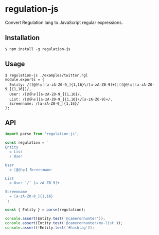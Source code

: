 # regulation-js

Convert Regulation lang to JavaScript regular expressions.

## Installation

```
$ npm install -g regulation-js
```

## Usage

```
$ regulation-js ./examples/twitter.rgl
module.exports = {
  Entity: /([@＠﹫][a-zA-Z0-9_]{1,16}\/[a-zA-Z0-9]+)|([@＠﹫][a-zA-Z0-9_]{1,16})/,
  User: /[@＠﹫][a-zA-Z0-9_]{1,16}/,
  List: /[@＠﹫][a-zA-Z0-9_]{1,16}\/[a-zA-Z0-9]+/,
  Screenname: /[a-zA-Z0-9_]{1,16}/
};
```

## API

```javascript
import parse from 'regulation-js';

const regulation = `
Entity
  = List
  / User

User
  = [@＠﹫] Screenname

List
  = User '/' [a-zA-Z0-9]+

Screenname
  = [a-zA-Z0-9_]{1,16}
`;

const { Entity } = parse(regulation);

console.assert(Entity.test('@cameronhunter'));
console.assert(Entity.test('@cameronhunter/my-list'));
console.assert(!Entity.test('#hashtag'));
```
